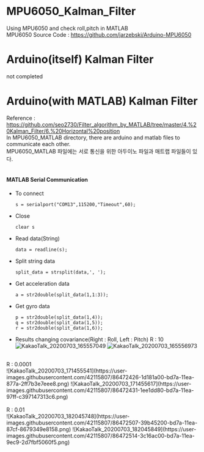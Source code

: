 # MPU6050_Kalman_Filter
Using MPU6050 and check roll,pitch in MATLAB<br>
MPU6050 Source Code : https://github.com/jarzebski/Arduino-MPU6050<br>

# Arduino(itself) Kalman Filter
not completed

# Arduino(with MATLAB) Kalman Filter
Reference : https://github.com/seo2730/Filter_algorithm_by_MATLAB/tree/master/4.%20Kalman_Filter/6.%20Horizontal%20position<br>
In MPU6050_MATLAB directory, there are arduino and matlab files to communicate each other.<br>
MPU6050_MATLAB 파일에는 서로 통신을 위한 아두이노 파일과 매트랩 파일들이 있다.<br>
<br>
#### MATLAB Serial Communication
- To connect 

      s = serialport("COM13",115200,"Timeout",60);

- Close
          
      clear s
     
- Read data(String)

      data = readline(s);
      
- Split string data

      split_data = strsplit(data,', ');
      
- Get acceleration data

      a = str2double(split_data(1,1:3));
      
- Get gyro data
 
      p = str2double(split_data(1,4));
      q = str2double(split_data(1,5));
      r = str2double(split_data(1,6));
      
- Results changing covariance(Right : Roll, Left : Pitch)
R : 10<br>
![KakaoTalk_20200703_165557049](https://user-images.githubusercontent.com/42115807/86472187-bc88dd00-bd79-11ea-80e8-7e417bbd978d.png)
![KakaoTalk_20200703_165556973](https://user-images.githubusercontent.com/42115807/86472193-beeb3700-bd79-11ea-8e11-eee97364e925.png)<br>
<br>
R : 0.0001<br>
![KakaoTalk_20200703_171455541](https://user-images.githubusercontent.com/42115807/86472426-1d181a00-bd7a-11ea-877a-2ff7b3e7eee8.png)
![KakaoTalk_20200703_171455617](https://user-images.githubusercontent.com/42115807/86472431-1ee1dd80-bd7a-11ea-97ff-c397147313c6.png)<br>
<br>
R : 0.01<br>
![KakaoTalk_20200703_182045748](https://user-images.githubusercontent.com/42115807/86472507-39b45200-bd7a-11ea-87cf-8679349e8158.png)
![KakaoTalk_20200703_182045849](https://user-images.githubusercontent.com/42115807/86472514-3c16ac00-bd7a-11ea-9ec9-2d7fbf5060f5.png)<br>

